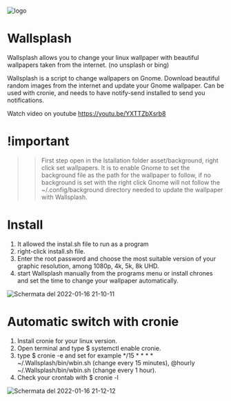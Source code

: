 ![logo](https://user-images.githubusercontent.com/87201918/149680458-7ec01338-30f7-4ee7-ad42-281a4c32a58a.png)

# Wallsplash
Wallsplash allows you to change your linux wallpaper with beautiful wallpapers taken from the internet. (no unsplash or bing) 

Wallsplash is a script to change wallpapers on Gnome. Download beautiful random images from the internet and update your Gnome wallpaper. Can be used with cronie, and needs to have notify-send installed to send you notifications.

Watch video on youtube https://youtu.be/YXTTZbXsrb8

# !important 
>> First step open in the Istallation folder asset/background, right click set wallpapers. 
It is to enable Gnome to set the background file as the path for the wallpaper to follow, if no background is set with the right click Gnome will not follow the ~/.config/background directory needed to update the wallpaper with Wallsplash.



# Install

1. It allowed the instal.sh file to run as a program
2. right-click install.sh file.
3. Enter the root password and choose the most suitable version of your graphic resolution, among 1080p, 4k, 5k, 8k UHD.
4. start Wallsplash manually from the programs menu or install chrones and set the time to change your wallpaper automatically.

![Schermata del 2022-01-16 21-10-11](https://user-images.githubusercontent.com/87201918/149680378-3bc6048e-746e-48e5-823a-081024f9db2c.png)

# Automatic switch with cronie

1. Install cronie for your linux version.
2. Open terminal and type $ systemctl enable cronie.
3. type $ cronie -e and set for example */15 * * * * ~/.Wallsplash/bin/wbin.sh (change every 15 minutes), @hourly ~/.Wallsplash/bin/wbin.sh (change every 1 hour).
4. Check your crontab with $ cronie -l 



![Schermata del 2022-01-16 21-12-12](https://user-images.githubusercontent.com/87201918/149680388-c4486e31-af2d-4d8d-bb62-4186bb08c2d2.png)

